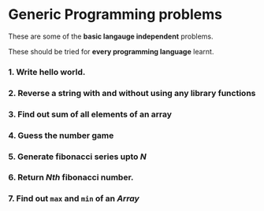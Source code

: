 # Generic Programming problems

These are some of the **basic langauge independent**  problems.



These should be tried for **every programming language** learnt. 



### 1. Write hello world.

### 2. Reverse a string with and without using any library functions

### 3. Find out sum of all elements of an array

### 4. Guess the number game

### 5. Generate fibonacci series upto *N*

### 6. Return *Nth* fibonacci number.

### 7. Find out `max` and `min` of an *Array*





